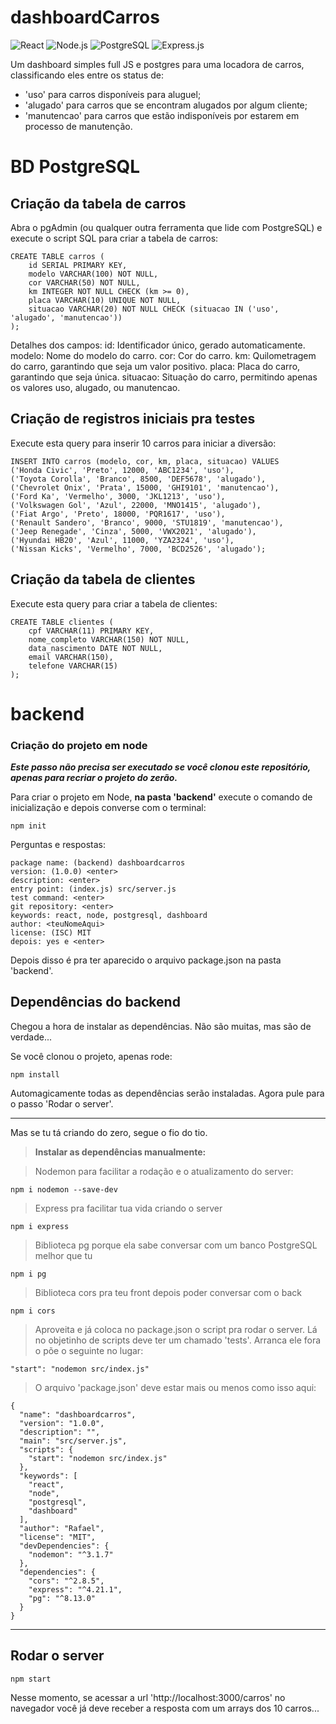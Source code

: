 # dashboardCarros
![React](https://img.shields.io/badge/React-20232A?style=for-the-badge&logo=react&logoColor=61DAFB)
![Node.js](https://img.shields.io/badge/Node.js-43853D?style=for-the-badge&logo=node.js&logoColor=white)
![PostgreSQL](https://img.shields.io/badge/PostgreSQL-316192?style=for-the-badge&logo=postgresql&logoColor=white)
![Express.js](https://img.shields.io/badge/Express.js-404D59?style=for-the-badge)

Um dashboard simples full JS e postgres para uma locadora de carros, classificando eles entre os status de:
- 'uso' para carros disponíveis para aluguel;
- 'alugado' para carros que se encontram alugados por algum cliente;
- 'manutencao' para carros que estão indisponíveis por estarem em processo de manutenção.


# BD PostgreSQL

## Criação da tabela de carros
Abra o pgAdmin (ou qualquer outra ferramenta que lide com PostgreSQL) e execute o script SQL para criar a tabela de carros:

```
CREATE TABLE carros (
    id SERIAL PRIMARY KEY,
    modelo VARCHAR(100) NOT NULL,
    cor VARCHAR(50) NOT NULL,
    km INTEGER NOT NULL CHECK (km >= 0),
    placa VARCHAR(10) UNIQUE NOT NULL,
    situacao VARCHAR(20) NOT NULL CHECK (situacao IN ('uso', 'alugado', 'manutencao'))
);
```

Detalhes dos campos:
id: Identificador único, gerado automaticamente.
modelo: Nome do modelo do carro.
cor: Cor do carro.
km: Quilometragem do carro, garantindo que seja um valor positivo.
placa: Placa do carro, garantindo que seja única.
situacao: Situação do carro, permitindo apenas os valores uso, alugado, ou manutencao.


## Criação de registros iniciais pra testes
Execute esta query para inserir 10 carros para iniciar a diversão:
```
INSERT INTO carros (modelo, cor, km, placa, situacao) VALUES
('Honda Civic', 'Preto', 12000, 'ABC1234', 'uso'),
('Toyota Corolla', 'Branco', 8500, 'DEF5678', 'alugado'),
('Chevrolet Onix', 'Prata', 15000, 'GHI9101', 'manutencao'),
('Ford Ka', 'Vermelho', 3000, 'JKL1213', 'uso'),
('Volkswagen Gol', 'Azul', 22000, 'MNO1415', 'alugado'),
('Fiat Argo', 'Preto', 18000, 'PQR1617', 'uso'),
('Renault Sandero', 'Branco', 9000, 'STU1819', 'manutencao'),
('Jeep Renegade', 'Cinza', 5000, 'VWX2021', 'alugado'),
('Hyundai HB20', 'Azul', 11000, 'YZA2324', 'uso'),
('Nissan Kicks', 'Vermelho', 7000, 'BCD2526', 'alugado');

```

## Criação da tabela de clientes
Execute esta query para criar a tabela de clientes:
```
CREATE TABLE clientes (
    cpf VARCHAR(11) PRIMARY KEY,
    nome_completo VARCHAR(150) NOT NULL,
    data_nascimento DATE NOT NULL,
    email VARCHAR(150),
    telefone VARCHAR(15)
);
```


# backend

### Criação do projeto em node 
***Este passo não precisa ser executado se você clonou este repositório, apenas para recriar o projeto do zerão.***

Para criar o projeto em Node, **na pasta 'backend'** execute o comando de inicialização e depois converse com o terminal:
```
npm init
```

Perguntas e respostas:
```
package name: (backend) dashboardcarros
version: (1.0.0) <enter>
description: <enter>
entry point: (index.js) src/server.js
test command: <enter>
git repository: <enter>
keywords: react, node, postgresql, dashboard
author: <teuNomeAqui>
license: (ISC) MIT
depois: yes e <enter>
```

Depois disso é pra ter aparecido o arquivo package.json na pasta 'backend'.

## Dependências do backend
Chegou a hora de instalar as dependências. Não são muitas, mas são de verdade...

Se você clonou o projeto, apenas rode:
```
npm install
```
Automagicamente todas as dependências serão instaladas. Agora pule para o passo 'Rodar o server'. 


---

Mas se tu tá criando do zero, segue o fio do tio.
> **Instalar as dependências manualmente:**

> Nodemon para facilitar a rodação e o atualizamento do server:
```
npm i nodemon --save-dev
```
> Express pra facilitar tua vida criando o server
```
npm i express
```

> Biblioteca pg porque ela sabe conversar com um banco PostgreSQL melhor que tu
```
npm i pg
```

> Biblioteca cors pra teu front depois poder conversar com o back
```
npm i cors
```

> Aproveita e já coloca no package.json o script pra rodar o server. Lá no objetinho de scripts deve ter um chamado 'tests'. Arranca ele fora o põe o seguinte no lugar: 
```
"start": "nodemon src/index.js"
```

> O arquivo 'package.json' deve estar mais ou menos como isso aqui:
```
{
  "name": "dashboardcarros",
  "version": "1.0.0",
  "description": "",
  "main": "src/server.js",
  "scripts": {
    "start": "nodemon src/index.js"
  },
  "keywords": [
    "react",
    "node",
    "postgresql",
    "dashboard"
  ],
  "author": "Rafael",
  "license": "MIT",
  "devDependencies": {
    "nodemon": "^3.1.7"
  },
  "dependencies": {
    "cors": "^2.8.5",
    "express": "^4.21.1",
    "pg": "^8.13.0"
  }
}

```

---


## Rodar o server
```
npm start
```

Nesse momento, se acessar a url 'http://localhost:3000/carros' no navegador você já deve receber a resposta com um arrays dos 10 carros...

